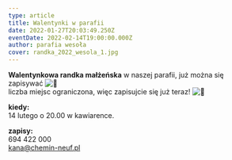 ```yaml
---
type: article
title: Walentynki w parafii
date: 2022-01-27T20:03:49.250Z
eventDate: 2022-02-14T19:00:00.000Z
author: parafia wesoła
cover: randka_2022_wesola_1.jpg
---
```

<!--StartFragment-->

**Walentynkowa randka małżeńska** w naszej parafii, już można się zapisywać ![🙂](https://static.xx.fbcdn.net/images/emoji.php/v9/t4c/1/16/1f642.png)\
liczba miejsc ograniczona, więc zapisujcie się już teraz! ![🙂](https://static.xx.fbcdn.net/images/emoji.php/v9/t4c/1/16/1f642.png)

**kiedy:**\
14 lutego o 20.00 w kawiarence. 

**zapisy:**\
694 422 000\
kana@chemin-neuf.pl

<!--EndFragment-->